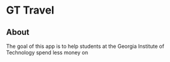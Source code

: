 # GT Travel
## About
The goal of this app is to help students at the Georgia Institute of Technology spend less money on 
